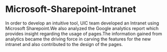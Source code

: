 # Microsoft-Sharepoint-Intranet
In order to develop an intuitive tool, UIC team developed an Intranet using Microsoft Sharepoint.We also analyzed the Google analytics report which provides insight regarding the usage of pages.The information gained from analytics became the driving force in carving the features for the new intranet and also contributed to the design of the pages.
